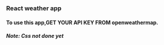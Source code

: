 ### React weather app

#### To use this app,GET YOUR API KEY FROM openweathermap.

##### Note: Css not done yet
